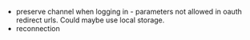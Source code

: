 - preserve channel when logging in - parameters not allowed in oauth redirect urls. Could maybe use local storage.
- reconnection
